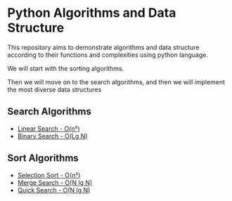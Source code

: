 # Python Algorithms and Data Structure

This repository aims to demonstrate algorithms and data structure according to their functions and complexities using python language.

We will start with the sorting algorithms.

Then we will move on to the search algorithms, and then we will implement the most diverse data structures

## Search Algorithms
<ul>
<li><a href="https://github.com/brendorodrigo/python-algorithms/blob/main/search/linear_search.py"> Linear Search - O(n²) </a></li>
<li><a href="https://github.com/brendorodrigo/python-algorithms/blob/main/search/binary_search.py"> Binary Search - O(Lg N) </a></li>
</ul>

## Sort Algorithms

<ul>
<li><a href="https://github.com/brendorodrigo/python-algorithms/blob/main/sort/selection_sort.py"> Selection Sort - O(n²) </a></li>
<li><a href="https://github.com/brendorodrigo/python-algorithms/blob/main/sort/merge_sort.py"> Merge Search - O(N lg N) </a></li>
<li><a href="https://github.com/brendorodrigo/python-algorithms/blob/main/sort/quick_sort.py"> Quick Search - O(N lg N) </a></li>
</ul>
